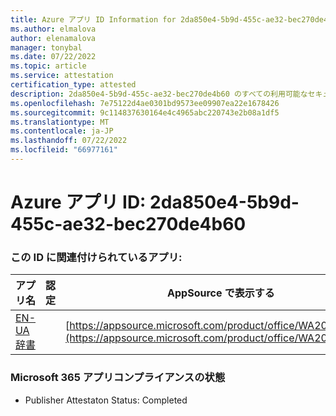 ```yaml
---
title: Azure アプリ ID Information for 2da850e4-5b9d-455c-ae32-bec270de4b60
ms.author: elmalova
author: elenamalova
manager: tonybal
ms.date: 07/22/2022
ms.topic: article
ms.service: attestation
certification_type: attested
description: 2da850e4-5b9d-455c-ae32-bec270de4b60 のすべての利用可能なセキュリティとコンプライアンス情報。
ms.openlocfilehash: 7e75122d4ae0301bd9573ee09907ea22e1678426
ms.sourcegitcommit: 9c114837630164e4c4965abc220743e2b08a1df5
ms.translationtype: MT
ms.contentlocale: ja-JP
ms.lasthandoff: 07/22/2022
ms.locfileid: "66977161"
---
```

# <a name="azure-app-id-2da850e4-5b9d-455c-ae32-bec270de4b60"></a>Azure アプリ ID: 2da850e4-5b9d-455c-ae32-bec270de4b60


### <a name="apps-associated-with-this-id"></a>この ID に関連付けられているアプリ:
| **アプリ名** | **認定** | **AppSource で表示する** |
|--------------|---------------|-----------------------|
| [EN-UA 辞書](../forward/WA200004310.md) |  | [https://appsource.microsoft.com/product/office/WA200004310](https://appsource.microsoft.com/product/office/WA200004310) |

### <a name="microsoft-365-app-compliance-status"></a>Microsoft 365 アプリコンプライアンスの状態
- Publisher Attestaton Status: Completed
